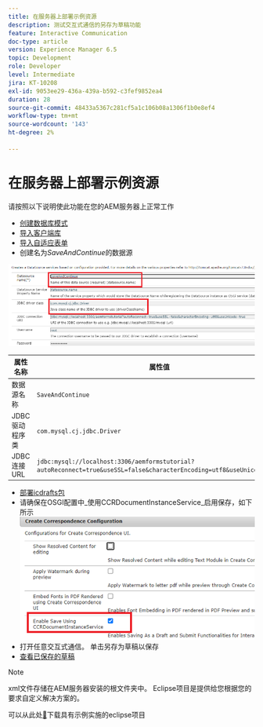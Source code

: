 ```yaml
---
title: 在服务器上部署示例资源
description: 测试交互式通信的另存为草稿功能
feature: Interactive Communication
doc-type: article
version: Experience Manager 6.5
topic: Development
role: Developer
level: Intermediate
jira: KT-10208
exl-id: 9053ee29-436a-439a-b592-c3fef9852ea4
duration: 28
source-git-commit: 48433a5367c281cf5a1c106b08a1306f1b0e8ef4
workflow-type: tm+mt
source-wordcount: '143'
ht-degree: 2%

---
```


# 在服务器上部署示例资源

请按照以下说明使此功能在您的AEM服务器上正常工作

* [创建数据库模式](assets/icdrafts.sql)
* [导入客户端库](assets/icdrafts.zip)
* [导入自适应表单](assets/SavedDraftsAdaptiveForm.zip)
* 创建名为&#x200B;_SaveAndContinue_&#x200B;的数据源

![创建数据Source](assets/data-source.png)

| 属性名称 | 属性值 |
|---|---|
| 数据源名称 | `SaveAndContinue` |
| JDBC驱动程序类 | `com.mysql.cj.jdbc.Driver` |
| JDBC连接URL | `jdbc:mysql://localhost:3306/aemformstutorial?autoReconnect=true&useSSL=false&characterEncoding=utf8&useUnicode=true` |

* [部署icdrafts包](assets/icdrafts.icdrafts.core-1.0-SNAPSHOT.jar)
* 请确保在OSGI配置中&#x200B;_使用CCRDocumentInstanceService_启用保存，如下所示
  ![启用草稿](assets/enable-drafts.png)
* 打开任意交互式通信。 单击另存为草稿以保存
* [查看已保存的草稿](http://localhost:4502/content/dam/formsanddocuments/saveddrafts/jcr:content?wcmmode=disabled)

>[!NOTE]
>xml文件存储在AEM服务器安装的根文件夹中。 Eclipse项目是提供给您根据您的要求自定义解决方案的。

可以从此处[&#128279;](assets/icdrafts-eclipse-project.zip)下载具有示例实施的eclipse项目
